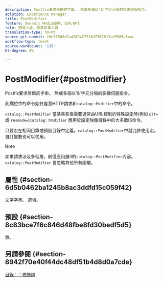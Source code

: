 ```yaml
---
description: Postfix要求修飾詞字串。 無或多個以'&'字元分隔的影像伺服指令。
solution: Experience Manager
title: PostModifier
feature: Dynamic Media經典，SDK/API
role: 開發人員，商業從業人員
translation-type: tm+mt
source-git-commit: f6c97606d7a4209427316d7367013ad9585a5cae
workflow-type: tm+mt
source-wordcount: '135'
ht-degree: 4%

---
```



# PostModifier{#postmodifier}

Postfix要求修飾詞字串。 無或多個以&#39;&amp;&#39;字元分隔的影像伺服指令。

此欄位中的命令始終覆蓋HTTP請求和`catalog::Modifier`中的命令。

`catalog::PostModifier` 當某些影像需要通常由URL控制的特殊設定時(例如 `qlt=` 或 `resmode=`)`catalog::Modifier` 應用於設定映像目錄中的大多數IS命令。

只要宏在相同目錄或預設目錄中定義，`catalog::PostModifier`中就允許使用宏。 自訂變數也可以使用。

>[!NOTE]
>
>如果請求涉及多個層，則僅應用層0的`catalog::PostModifier`內容。 `catalog::PostModifier` 會忽略其他所有圖層。

## 屬性 {#section-6d5b0462ba1245b8ac3ddfd15c059f42}

文字字串。 選填。

## 預設 {#section-8c83bce7f6c846d48fbe8fd30bedf5d5}

無。

## 另請參閱 {#section-8942f70e40f44dc48df51b4d8d0a7cde}

[目錄：：修飾詞](../../../../../../is-api/image-catalog/image-serving-api-ref/c-image-catalog-reference/c-image-svg-data-reference/c-image-data-reference/r-modifier-cat.md#reference-d2c6884b3a2248fab81a112d27969834)
